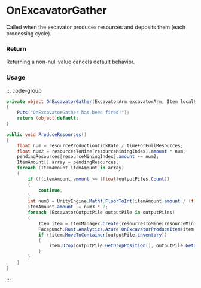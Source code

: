 # OnExcavatorGather
<Badge type="info" text="Resource"/><Badge type="danger" text="Carbon Compatible"/><Badge type="warning" text="Oxide Compatible"/>
Called when the excavator produces resources and deposits them (each processing cycle).

### Return
Returning a non-null value cancels default behavior.

### Usage
::: code-group
```csharp [Example]
private object OnExcavatorGather(ExcavatorArm excavatorArm, Item local8)
{
	Puts("OnExcavatorGather has been fired!");
	return (object)default;
}
```
```csharp [Source — Assembly-CSharp @ ExcavatorArm]
public void ProduceResources()
{
	float num = resourceProductionTickRate / timeForFullResources;
	float num2 = resourcesToMine[resourceMiningIndex].amount * num;
	pendingResources[resourceMiningIndex].amount += num2;
	ItemAmount[] array = pendingResources;
	foreach (ItemAmount itemAmount in array)
	{
		if (!(itemAmount.amount >= (float)outputPiles.Count))
		{
			continue;
		}
		int num3 = UnityEngine.Mathf.FloorToInt(itemAmount.amount / (float)outputPiles.Count);
		itemAmount.amount -= num3 * 2;
		foreach (ExcavatorOutputPile outputPile in outputPiles)
		{
			Item item = ItemManager.Create(resourcesToMine[resourceMiningIndex].itemDef, num3, 0uL);
			Facepunch.Rust.Analytics.Azure.OnExcavatorProduceItem(item, this);
			if (!item.MoveToContainer(outputPile.inventory))
			{
				item.Drop(outputPile.GetDropPosition(), outputPile.GetDropVelocity());
			}
		}
	}
}

```
:::
